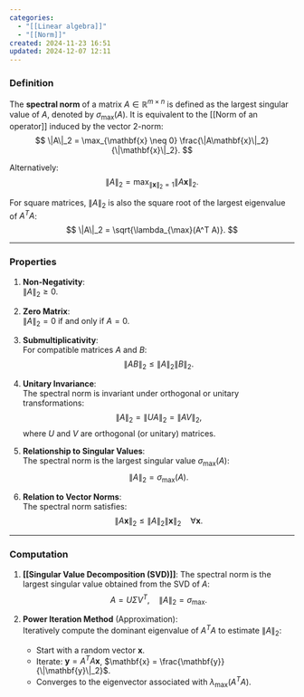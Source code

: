 ```yaml
---
categories:
  - "[[Linear algebra]]"
  - "[[Norm]]"
created: 2024-11-23 16:51
updated: 2024-12-07 12:11
---
```

### **Definition**
The **spectral norm** of a matrix $A \in \mathbb{R}^{m \times n}$ is defined as the largest singular value of $A$, denoted by $\sigma_{\max}(A)$. It is equivalent to the [[Norm of an operator]] induced by the vector 2-norm:
$$
\|A\|_2 = \max_{\mathbf{x} \neq 0} \frac{\|A\mathbf{x}\|_2}{\|\mathbf{x}\|_2}.
$$

Alternatively:
$$
\|A\|_2 = \max_{\|\mathbf{x}\|_2 = 1} \|A\mathbf{x}\|_2.
$$

For square matrices, $\|A\|_2$ is also the square root of the largest eigenvalue of $A^T A$:
$$
\|A\|_2 = \sqrt{\lambda_{\max}(A^T A)}.
$$

---

### **Properties**
1. **Non-Negativity**:  
   $\|A\|_2 \geq 0$.

2. **Zero Matrix**:  
   $\|A\|_2 = 0$ if and only if $A = 0$.

3. **Submultiplicativity**:  
   For compatible matrices $A$ and $B$:
   $$
   \|AB\|_2 \leq \|A\|_2 \|B\|_2.
   $$

4. **Unitary Invariance**:  
   The spectral norm is invariant under orthogonal or unitary transformations:
   $$
   \|A\|_2 = \|UA\|_2 = \|AV\|_2,
   $$
   where $U$ and $V$ are orthogonal (or unitary) matrices.

5. **Relationship to Singular Values**:  
   The spectral norm is the largest singular value $\sigma_{\max}(A)$:
   $$
   \|A\|_2 = \sigma_{\max}(A).
   $$

6. **Relation to Vector Norms**:  
   The spectral norm satisfies:
   $$
   \|A\mathbf{x}\|_2 \leq \|A\|_2 \|\mathbf{x}\|_2 \quad \forall \mathbf{x}.
   $$

---

### **Computation**
1. **[[Singular Value Decomposition (SVD)]]**:
   The spectral norm is the largest singular value obtained from the SVD of $A$:
   $$
   A = U \Sigma V^T, \quad \|A\|_2 = \sigma_{\max}.
   $$

2. **Power Iteration Method** (Approximation):  
   Iteratively compute the dominant eigenvalue of $A^T A$ to estimate $\|A\|_2$:
   - Start with a random vector $\mathbf{x}$.
   - Iterate: $\mathbf{y} = A^T A \mathbf{x}$, $\mathbf{x} = \frac{\mathbf{y}}{\|\mathbf{y}\|_2}$.
   - Converges to the eigenvector associated with $\lambda_{\max}(A^T A)$.
